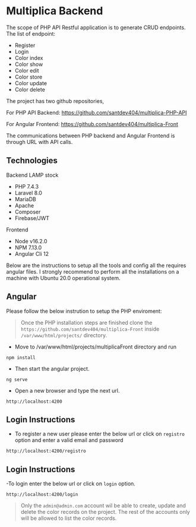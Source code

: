 # Multiplica Backend

The scope of PHP API Restful application is to generate CRUD endpoints.
The list of endpoint:
- Register
- Login
- Color index
- Color show
- Color edit
- Color store
- Color update
- Color delete

The project has two github repositories,

For PHP API Backend: https://github.com/santdev404/multiplica-PHP-API

For Angular Frontend: https://github.com/santdev404/multiplica-Front

The communications between PHP backend and Angular Frontend is through URL with API calls.

## Technologies

Backend
LAMP stock
- PHP 7.4.3
- Laravel 8.0
- MariaDB
- Apache
- Composer
- Firebase/JWT

Frontend
- Node v16.2.0
- NPM  7.13.0
- Angular Cli 12

Below are the instructions to setup all the tools and config all the requires angular files. 
I strongly recommend to perform all the installations on a machine with Ubuntu 20.0 operational system.

## Angular
Please follow the below instrution to setup the PHP enviroment:

> Once the PHP installation steps are finished clone the `https://github.com/santdev404/multiplica-Front` inside `/var/www/html/projects/` directory.

- Move to /var/www/html/projects/multiplicaFront  directory and run

```
npm install
```

- Then start the angular project.
```
ng serve
```
- Open a new browser and type the next url.
```
http://localhost:4200
```

## Login Instructions
- To register a new user please enter the below url or click on `registro` option and enter a valid email and password
```
http://localhost:4200/registro
```

## Login Instructions
-To login enter the below url or click on `login` option.
```
http://localhost:4200/login
```

> Only the `admin@admin.com` account wil be able to create, update and delete the color records on the project.
> The rest of the accounts only will be allowed to list the color records.


